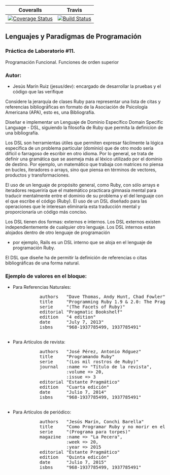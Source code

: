 | Coveralls | Travis |
| --------- | ------ |
| [![Coverage Status](https://coveralls.io/repos/alu0100502114/LPP_1_prct11/badge.svg?branch=jesus%2Fdev&service=github)](https://coveralls.io/github/alu0100502114/LPP_1_prct11?branch=jesus%2Fdev) | [![Build Status](https://travis-ci.org/alu0100502114/LPP_1_prct11.svg?branch=jesus%2Fdev)](https://travis-ci.org/alu0100502114/LPP_1_prct11) |

## Lenguajes y Paradigmas de Programación

### Práctica de Laboratorio #11.

Programación Funcional. Funciones de orden superior

### Autor: 

   - Jesús Marín Ruiz (jesus/dev): encargado de desarrollar la pruebas y el código que las verifique
    
Considere la jerarquía de clases Ruby para representar una lista de citas y referencias
bibliográ́ficas en formato de la Asociación de Psicología Americana (APA), esto es, una Bibliografía.

Diseñar e implementar un Lenguaje de Dominio Específico Domain Specific Language - DSL, siguiendo
la filosofía de Ruby que permita la definicíon de una bibliografía.

Los DSL son herramientas útiles que permiten expresar fácilmente la lógica específica de un
problema particular (dominio) que de otro modo sería difícil o farragoso de escribir en otro
idioma. Por lo general, se trata de definir una gramática que se asemeja más al léxico utilizado
por el dominio de destino. Por ejemplo, un matemático que trabaja con matrices no piensa en bucles,
iteradores o arrays, sino que piensa en términos de vectores, productos y transformaciones.

El uso de un lenguaje de propósito general, como Ruby, con sólo arrays e iteradores requeriría
que el matemático practicara gimnasia mental para traducir mentalmente entre el dominio de su
problema y el del lenguaje con el que escribe el código (Ruby). El uso de un DSL diseñado para las
operaciones que le interesan eliminaría esta traducción mental y proporcionaría un código más conciso.

Los DSL tienen dos formas: externos e internos. Los DSL externos existen independientemente de
cualquier otro lenguaje. Los DSL internos estan alojados dentro de otro lenguaje de programación
- por ejemplo, Rails es un DSL interno que se aloja en el lenguaje de programación Ruby.

El DSL que diseñe ha de permitir la definición de referencias o citas bibliográficas de una forma
natural.   

### Ejemplo de valores en el bloque:
- Para Referencias Naturales:
    <pre>
            authors   "Dave Thomas, Andy Hunt, Chad Fowler"
            title     "Programming Ruby 1.9 & 2.0: The Pragmatic Programmers' Guide"
            serie     "(The Facets of Ruby)"
            editorial "Pragmatic Bookshelf"
            edition   "4 edition"
            date      "July 7, 2013"
            isbns     "968-1937785499, 1937785491"
    </pre>
- Para Artículos de revista:
    <pre>
            authors   "José Pérez, Antonio Rdguez"
            title     "Programando Ruby"
            serie     "(Los mil rostros de Ruby)"
            journal   :name => "Título de la revista",
                      :volume => 20,
                      :issue => 3
            editorial "Estante Pragmático"
            edition   "Cuarta edición"
            date      "Julio 7, 2014"
            isbns     "968-1937785499, 1937785491"
    </pre>
- Para Artículos de periódico:
    <pre>
            authors   "Jesús Marín, Conchi Barella"
            title     "Como Programar Ruby y no morir en el intento"
            serie     "(Programa para torpes)"
            magazine  :name => "La Pecera",
                      :week => 20,
                      :year => 2015
            editorial "Estante Pragmático"
            edition   "Quinta edición"
            date      "Julio 7, 2015"
            isbns     "968-1937785499, 1937785491"
    </pre>
